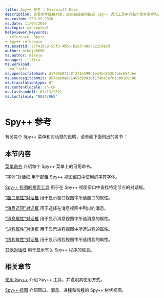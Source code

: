 ```yaml
---
title: Spy++ 参考 | Microsoft Docs
description: 查看参考链接列表，这些链接指向描述 Spy++ 调试工具中的每个菜单命令和对话框的文章。
ms.custom: SEO-VS-2020
ms.date: 11/04/2016
ms.topic: conceptual
helpviewer_keywords:
- reference, Spy++
- Spy++ reference
ms.assetid: 2cf41bc9-55f3-4bb6-b28d-08c75215debd
author: mikejo5000
ms.author: mikejo
manager: jillfra
ms.workload:
- multiple
ms.openlocfilehash: d1738b073c8f271e599c1e14bd852b4ebc654dee
ms.sourcegitcommit: 957da60a881469d9001df1f4ba3ef01388109c86
ms.translationtype: HT
ms.contentlocale: zh-CN
ms.lasthandoff: 01/13/2021
ms.locfileid: "98147969"
---
```

# <a name="spy-reference"></a>Spy++ 参考
有关每个 Spy++ 菜单和对话框的说明，请参阅下面列出的各节：

## <a name="in-this-section"></a>本节内容
 [菜单命令](../debugger/menu-commands.md) 介绍每个 Spy++ 菜单上的可用命令。

 [“字体”对话框](../debugger/font-dialog-box-microsoft-spy-increment-help.md) 用于配置 Spy++ 视图窗口中使用的字符字体。

 [Spy++ 视图的搜索工具](../debugger/search-tools-for-spy-increment-views.md) 用于在 Spy++ 视图窗口中查找特定节点的对话框。

 [“窗口属性”对话框](../debugger/window-properties-dialog-box.md) 用于显示窗口视图中所选窗口的属性。

 [“消息选项”对话框](../debugger/message-options-dialog-box.md) 用于选择在消息视图中列出的消息。

 [“消息属性”对话框](../debugger/message-properties-dialog-box.md) 用于显示消息视图中所选消息的属性。

 [“进程属性”对话框](../debugger/process-properties-dialog-box.md) 用于显示进程视图中所选进程的属性。

 [“线程属性”对话框](../debugger/thread-properties-dialog-box.md) 用于显示线程视图中所选线程的属性。

 [其他对话框](../debugger/other-dialog-boxes.md) 用于显示有关 Spy++ 程序的信息。

## <a name="related-sections"></a>相关章节
 [使用 Spy++](../debugger/using-spy-increment.md) 介绍 Spy++ 工具，并说明其使用方式。

 [Spy++ 视图](../debugger/spy-increment-views.md) 介绍窗口、消息、进程和线程的 Spy++ 树状视图。